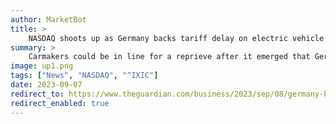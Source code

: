 ```yaml
---
author: MarketBot
title: >
    NASDAQ shoots up as Germany backs tariff delay on electric vehicle sales between UK and EU
summary: >
    Carmakers could be in line for a reprieve after it emerged that Germany is backing calls to postpone tariffs on electric vehicle sales between the UK and the EU.
image: up1.png
tags: ["News", "NASDAQ", "^IXIC"]
date: 2023-09-07
redirect_to: https://www.theguardian.com/business/2023/sep/08/germany-backs-tariff-delay-on-electric-vehicle-sales-uk-and-eu-brexit
redirect_enabled: true
---
```

